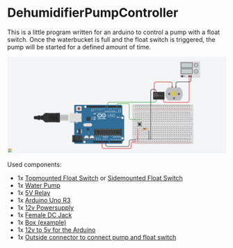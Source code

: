 # DehumidifierPumpController
This is a little program written for an arduino to control a pump with a float switch.
Once the waterbucket is full and the float switch is triggered, the pump will be started for a defined amount of time.

![Sketch of the circuit](DehumidifierPumpController.png)

Used components:
- 1x [Topmounted Float Switch](https://s.click.aliexpress.com/e/_Ak53mK) or [Sidemounted Float Switch](https://s.click.aliexpress.com/e/_AsYxA2)
- 1x [Water Pump](https://www.aliexpress.com/item/32859594599.html?spm=a2g0s.9042311.0.0.27424c4dypXzoO)
- 1x [5V Relay](https://www.aliexpress.com/item/32358134833.html?spm=a2g0s.9042311.0.0.27424c4dyynnLY)
- 1x [Arduino Uno R3](https://www.aliexpress.com/item/32831857482.html?spm=a2g0o.productlist.0.0.19f16140AZZgOJ&aem_p4p_detail=202107131539031573662234321060028453385)
- 1x [12v Powersupply](https://s.click.aliexpress.com/e/_AWcEVU)
- 1x [Female DC Jack](https://www.aliexpress.com/item/32815757637.html?spm=a2g0s.9042311.0.0.27424c4dMtkAO7)
- 1x [Box (example)](https://s.click.aliexpress.com/e/_A2Mksa)
- 1x [12v to 5v for the Arduino](https://s.click.aliexpress.com/e/_AtmkyE)
- 1x [Outside connector to connect pump and float switch](https://s.click.aliexpress.com/e/_AVMj3k)
